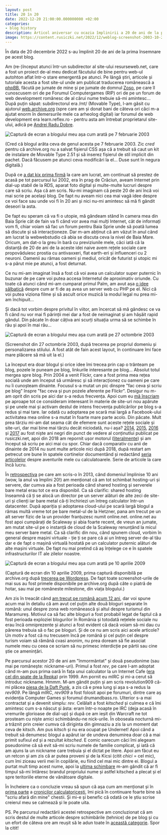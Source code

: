 ```yaml
---
layout: post
title: 20 în 20
date: 2022-12-20 21:00:00.000000000 +02:00
categories:
- blog history
description: Articol aniversar cu ocazia împlinirii a 20 de ani de la prima însemnare pe acest blog.
image: https://content.rusiczki.net/2022/12/weblog-screenshot-2003-10-27.png
---
```

În data de 20 decembrie 2022 s-au împlinit 20 de ani de la prima însemnare pe acest blog.

Am (re-)început atunci într-un subdirector al site-ului resurseweb.net, care a fost un proiect de-al meu dedicat făcutului de bine pentru web-ul autohton aflat într-o stare emergentă pe atunci. Pe lângă știri, articole și tutoriale acesta a fost site-ul unde am publicat traducerea românească a [phpBB](https://www.phpbb.com/), făcută pe jumate de mine și pe jumate de domnul [Zoso](https://zoso.ro/), pe care îl cunoscusem ori de pe Forumul Computergames (RIP) ori de pe un forum de web development românesc de al cărui nume trebuie să-mi amintesc... După puțin săpat: subdirectorul era /mt/ (Movable Type), l-am găsit cu ajutorul [web.archive.org](https://web.archive.org) (spre care am și donat bani de câteva ori căci m-a ajutat enorm în demersurile mele ca arheolog digital) iar forumul de web development era learn.reflex.ro - pentru asta am întrebat proprietarul site-ului, adică pe [Andrei Radu Dobre](https://andreiard.ro/).

![Captură de ecran a blogului meu așa cum arată pe 7 februarie 2003](https://content.rusiczki.net/2022/12/weblog-screenshot-2003-02-07.png)

(Cred că blogul arăta ceva de genul acesta pe 7 februarie 2003. Zic *cred* pentru că archive.org nu a salvat fișierul CSS așa că a trebuit să caut un kit de instalare de Movable Type 2.51 și să inserez fișierul de stil implicit din pachet. Dacă făcusem pe atunci ceva modificări la el... Duse sunt în negura digitală.)

După ce [a dat kix prima firmă](https://www.rusiczki.net/2022/03/15/cum-sa-calatoresti-in-timp-ghid-practic/) la care am lucrat, am continuat să prestez de acasă pe tot parcursul lui 2002, era în prag de Crăciun, aveam Internet prin dial-up stabil de la RDS, aparat foto digital și multe-multe lucruri despre care să scriu. Așa că am scris. Nu-mi imaginam că peste 20 de ani încă voi mai scrie pe același blog. De fapt nu aveam nici cea mai vagă idee despre ce voi face sau unde voi fi în 20 ani și nici nu-mi amintesc să mă fi gândit deseori la asta.

De fapt eu speram că va fi o utopie, mă gândeam stând în camera mea din Baia Sprie cât de fain va fi când vor avea mai mulți Internet, cât de informați vom fi, chiar voiam să fac un forum pentru Baia Sprie unde să poată lumea să discute și să interacționeze. Dar m-am abținut că am văzut în anul când am lucrat la webwebstudio că abia se discuta ceva la nivel de Baia Mare. Oricum, am dat-o la greu în bară cu previziunile mele, căci iată că la distanță de 20 de ani de la aceste idei naive avem rețele sociale care propovăduiesc prostia cu antivaxxeri, flat earth-eri și influenceri cu 2 neuroni. Oamenii au rămas oameni și mediul, oricât de futurist și utopic mi s-a părut mie pe atunci, a fost deturnat.

Ce nu mi-am imaginat însă a fost că voi avea un calculator super puternic în buzunar de pe care voi putea accesa Internetul de aproximativ oriunde. Cu toate că atunci când mi-am cumparat primul Palm, am avut așa [o idee sălbatică](https://www.rusiczki.net/2003/04/03/a-wish/) despre cum ar fi de aș avea un server web cu PHP pe el. Nici că voi putea viziona filme și să ascult orice muzică la modul legal nu prea mi-am închipuit...

Și dacă tot vorbim despre privitul în viitor, am încercat să mă gândesc ce va fi când nu vor mai fi părinții mei dar a fost de neimaginat și am hâșăit rapid gândul. Din păcate în doar câțiva ani scurți situația urma să se schimbe în rău și apoi în mai rău...

![Captură de ecran a blogului meu așa cum arată pe 27 octombrie 2003](https://content.rusiczki.net/2022/12/weblog-screenshot-2003-10-27.png)

(Screenshot din 27 octombrie 2003, după trecerea pe propriul domeniu și personalizarea stilului. A fost atât de fain acest layout, în continuare îmi face mare plăcere să mă uit la el.)

La început era doar blogul și orice idee îmi trecea prin cap o trânteam pe blog, pozele le puneam pe blog, linkurile interesante pe blog... Absolut totul mergea spre blog. Prin 2004 a venit Flickr, care a fost prima mea rețea socială unde am început să urmăresc și să interacționez cu oameni pe care nu îi cunoșteam dinainte. Focusul s-a mutat un pic dinspre "fac ceva și scriu pe blog" înspre "fac ceva și pun pozele aferente pe Flickr". Desigur nu m-am oprit din scris pe aici dar s-a redus frecvența. Apoi cum eu [mă înscriam](https://www.rusiczki.net/2011/04/11/activitate-distribuita/) pe aproape tot ce consideram interesant în materie de site-uri nou apărute și pe unele mai și activam destul de intens frecvența publicărilor pe blog s-a redus și mai tare. Iar odată cu adoptarea pe scară mai largă a Facebook-ului activitatea mea online s-a mutat în foarte mare parte acolo. Din păcate. Mult prea târziu mi-am dat seama cât de efemere sunt aceste rețele sociale și site-uri, dar mai bine mai târziu decât niciodată, nu-i așa? [2014](https://www.rusiczki.net/2014/), [2015](https://www.rusiczki.net/2015/), [2016](https://www.rusiczki.net/2016/) și [2017](https://www.rusiczki.net/2017/) au fost niște ani negri din punct de vedere al conținutlui publicat pe rusiczki.net, apoi din 2018 am repornit ușor motorul ([literalmente](https://www.rusiczki.net/2018/01/08/a-new-blogging-engine/)) și am început să scriu pe aici mai cu spor. Chiar dacă comparativ cu anii de dinainte de 2014 nu sunt multe articole nici după 2018, după restart am petrecut ore bune în spatele cortinelor documentând și redactând [seria articolelor](http://www.rusiczki.net/category/cronici-calculatoricești) despre aventurile mele cu calculatoarele. Serie de articole la care încă lucru.

În [retrospectiva](https://www.rusiczki.net/2013/09/11/zece-ani-de-rusiczki-net/) pe care am scris-o în 2013, când domeniul împlinise 10 ani (wow, la anul va împlini 20!) am menționat că am tot schimbat hosting-uri și servere, dar cumva aia a fost perioada când shared hosting și serverele bare metal erau tot ce era disponibil. Ca să clarific: shared hosting înseamnă că ți se alocă un director pe un server alături de alte zeci de site-uri și clienți iar bare metal că-ți închiriezi un întreg calculator într-un datacenter. După apariția și adoptarea cloud-ului pe scară largă blogul a rămas multă vreme tot pe bare metal-ul de la Hetzner, pana am trecut pe un alt server fizic de la un provider franțuzesc numit online.net. online.net au fost apoi cumpărați de Scaleway și abia foarte recent, de vreun an jumate, am mutat site-ul pe o instanță de cloud de la Scaleway renunțând la micul meu server bare metal. Ca să clarific din nou, când spunem cloud, vorbim în general despre mașini virtuale - ție ți se pare că ai un întreg server de-al tău dar e de fapt o mașină virtuală hostată pe un calculator puternic alături de alte mașini virtuale. De fapt nu mai pretind că aș înțelege ce e în spatele infrastructurilor IT ale zilelor noastre.

![Captură de ecran a blogului meu așa cum arată pe 10 aprilie 2009](https://content.rusiczki.net/2022/12/weblog-screenshot-2009-04-10.png)

(Captură de ecran din 10 aprilie 2009, prima captură disponibilă pe archive.org după [trecerea pe Wordpress](https://www.rusiczki.net/2009/04/02/keeping-up-with-the-times/). De fapt toate screenshot-urile de mai sus au fost primele disponibile pe archive.org după câte o piatră de hotar, sau mai pe româneste milestone, din viața blogului.)

Am zis în treacăt când [am trecut pe română acum 12 ani](https://www.rusiczki.net/2010/08/30/romana/), dar voi spune acum mai în detaliu că am avut cel puțin alte două bloguri separate în română: unul despre zona web românească și altul despre turismul din Maramureș. Motivul ca să fac alte bloguri a fost probabil legat de faptul că a fost perioada exploziei blogurilor în România și totodată rețelele sociale nu erau încă omniprezente și atunci a fost evident că dacă voiam să-mi dau cu părerea trebuia să o fac pe bloguri. Și de ce nu am scris aici acele articole? Un motiv a fost că nu trecusem încă pe română și cel puțin cel despre turism voiam să rămână cvasi anonim, nu prea doream să fie asociat numele meu cu ceea ce scriam să nu primesc interdicție pe pârtii sau cine știe ce amenințări.

Pe parcursul acestor 20 de ani am "înmormântat" și două pseudonime (sau mai pe românește: nickname-uri). Primul a fost *rev*, pe care l-am adoptat când m-am pus prima oară în fața unui calculator la un Internet Cafe ([era cel din spate de la Repka](https://goo.gl/maps/H6BYBy5atVpt3eRW7)) prin 1999. Am pornit eu mIRC și mi-a cerut să introduc nickname. Hmmm. M-am gândit puțin și am scris revolution909 că-mi plăcea [piesa de la Daft Punk](https://www.youtube.com/watch?v=uURB-vo9rZ4), a zis că e prea lung și așa s-a redus la *rev909*. Pe lângă mIRC, *rev909* a fost folosit apoi pe forumuri, dintre care aș evidenția Computer Games și forumul drumandbass.ro. Ulterior s-a mai contractat și a devenit simplu: *rev*. Celălalt a fost *kitsched* și culmea e că îmi amintesc cum s-a născut și ăsta: eram într-o noapte pe IRC (deja acasă în vremurile glorioase de dial-up) și după ce am ieșit din Warcraft ne tot prosteam cu niște amici schimbându-ne nick-urile. În oboseala nocturnă mi-a trăznit prin creier cumva că diriginta din gimnaziu a zis la un moment dat ceva de kitsch. Am pus *kitsch* și nu era ocupat pe Undernet! Apoi când a trebuit să denumesc blogul a apărut iar de undeva denumirea doar că a mai primit sufixul *ed* și a rezultat *kitsched*. E comic oarecum căci îmi alegeam pseudonime că să evit să-mi scriu numele de familie complicat, și iată că am ajuns la un nickname care trebuia și el dictat pe litere. Apoi am făcut eu un retcon și am zis că ar putea proveni și de la Kicsi (citit *chici* = cel mic), cum îmi ziceau verii mei în copilărie, eu fiind cel mai mic dintre ei. Blogul a purtat mult timp acest nume, apoi la [ultima schimbare](https://www.rusiczki.net/2018/01/08/a-new-blogging-engine/) m-am gândit că ar fi timpul să-mi întăresc brandul propriului nume și astfel kitsched a plecat și el spre teritoriile eterne de vânătoare digitale.

În încheiere ca o concluzie vreau să spun că așa cum am menționat și în [prima parte](https://www.rusiczki.net/2021/07/08/cronici-calculatoricesti-cip/) a [cronicilor calculatoricești](http://www.rusiczki.net/category/cronici-calculatoricești), îmi pică în continuare foarte bine să "scriu afară din mine" chestii. Și mi-e și benefic că odată ce le știu scrise creierul meu se calmează și le poate uita.

PS. Pe parcursul redactării acestei retrospective am concluzionat că am scris destul de multe articole despre schimbările (tehnice) de pe blog și cu un efort de câteva ore am reușit să le adun toate în [această categorie](http://www.rusiczki.net/category/blog-history). Spor la citit!
